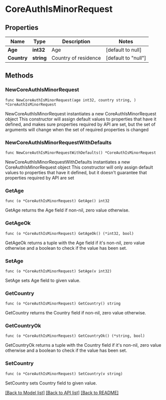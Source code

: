 # CoreAuthIsMinorRequest

## Properties

Name | Type | Description | Notes
------------ | ------------- | ------------- | -------------
**Age** | **int32** | Age | [default to null]
**Country** | **string** | Country of residence | [default to "null"]

## Methods

### NewCoreAuthIsMinorRequest

`func NewCoreAuthIsMinorRequest(age int32, country string, ) *CoreAuthIsMinorRequest`

NewCoreAuthIsMinorRequest instantiates a new CoreAuthIsMinorRequest object
This constructor will assign default values to properties that have it defined,
and makes sure properties required by API are set, but the set of arguments
will change when the set of required properties is changed

### NewCoreAuthIsMinorRequestWithDefaults

`func NewCoreAuthIsMinorRequestWithDefaults() *CoreAuthIsMinorRequest`

NewCoreAuthIsMinorRequestWithDefaults instantiates a new CoreAuthIsMinorRequest object
This constructor will only assign default values to properties that have it defined,
but it doesn't guarantee that properties required by API are set

### GetAge

`func (o *CoreAuthIsMinorRequest) GetAge() int32`

GetAge returns the Age field if non-nil, zero value otherwise.

### GetAgeOk

`func (o *CoreAuthIsMinorRequest) GetAgeOk() (*int32, bool)`

GetAgeOk returns a tuple with the Age field if it's non-nil, zero value otherwise
and a boolean to check if the value has been set.

### SetAge

`func (o *CoreAuthIsMinorRequest) SetAge(v int32)`

SetAge sets Age field to given value.


### GetCountry

`func (o *CoreAuthIsMinorRequest) GetCountry() string`

GetCountry returns the Country field if non-nil, zero value otherwise.

### GetCountryOk

`func (o *CoreAuthIsMinorRequest) GetCountryOk() (*string, bool)`

GetCountryOk returns a tuple with the Country field if it's non-nil, zero value otherwise
and a boolean to check if the value has been set.

### SetCountry

`func (o *CoreAuthIsMinorRequest) SetCountry(v string)`

SetCountry sets Country field to given value.



[[Back to Model list]](../README.md#documentation-for-models) [[Back to API list]](../README.md#documentation-for-api-endpoints) [[Back to README]](../README.md)


